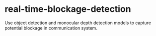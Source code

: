 # real-time-blockage-detection
Use object detection and monocular depth detection models to capture potential blockage in communication system.
